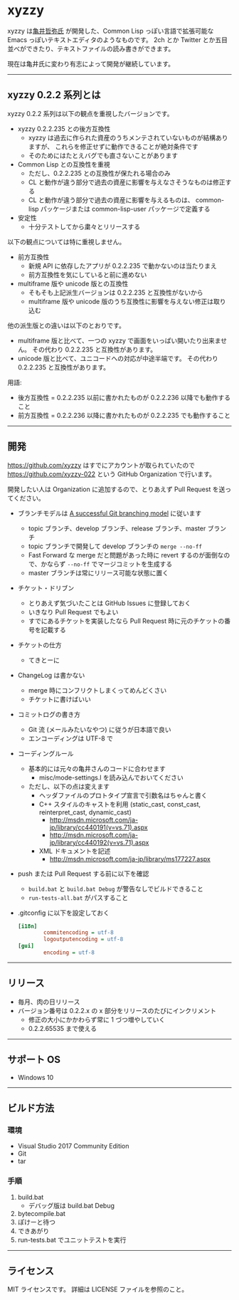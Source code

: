 # xyzzy

xyzzy は[亀井哲弥氏](http://www.jsdlab.co.jp/~kamei/) が開発した、Common Lisp っぽい言語で拡張可能な
Emacs っぽいテキストエディタのようなものです。
2ch とか Twitter とか五目並べができたり、テキストファイルの読み書きができます。

現在は亀井氏に変わり有志によって開発が継続しています。


----

## xyzzy 0.2.2 系列とは

xyzzy 0.2.2 系列は以下の観点を重視したバージョンです。

  * xyzzy 0.2.2.235 との後方互換性
    * xyzzy は過去に作られた資産のうちメンテされていないものが結構ありますが、
      これらを修正せずに動作できることが絶対条件です
    * そのためにはたとえバグでも直さないことがあります
  * Common Lisp との互換性を重視
    * ただし、0.2.2.235 との互換性が保たれる場合のみ
    * CL と動作が違う部分で過去の資産に影響を与えなさそうなものは修正する
    * CL と動作が違う部分で過去の資産に影響を与えるものは、
      common-lisp パッケージまたは common-lisp-user パッケージで定義する
  * 安定性
    * 十分テストしてから粛々とリリースする

以下の観点については特に重視しません。

  * 前方互換性
    * 新規 API に依存したアプリが 0.2.2.235 で動かないのは当たりまえ
    * 前方互換性を気にしていると前に進めない
  * multiframe 版や unicode 版との互換性
    * そもそも上記派生バージョンは 0.2.2.235 と互換性がないから
    * multiframe 版や unicode 版のうち互換性に影響を与えない修正は取り込む

他の派生版との違いは以下のとおりです。

  * multiframe 版と比べて、一つの xyzzy で画面をいっぱい開いたり出来ません。
    その代わり 0.2.2.235 と互換性があります。
  * unicode 版と比べて、ユニコードへの対応が中途半端です。
    その代わり 0.2.2.235 と互換性があります。

用語:

  * 後方互換性 = 0.2.2.235 以前に書かれたものが 0.2.2.236 以降でも動作すること
  * 前方互換性 = 0.2.2.236 以降に書かれたものが 0.2.2.235 でも動作すること


----

## 開発

https://github.com/xyzzy はすでにアカウントが取られていたので https://github.com/xyzzy-022
という GitHub Organization で行います。

開発したい人は Organization に追加するので、とりあえず Pull Request を送ってください。

  * ブランチモデルは [A successful Git branching model] に従います
    * topic ブランチ、develop ブランチ、release ブランチ、master ブランチ
    * topic ブランチで開発して develop ブランチの `merge --no-ff`
    * Fast Forward な merge だと問題があった時に revert するのが面倒なので、かならず `--no-ff` でマージコミットを生成する
    * master ブランチは常にリリース可能な状態に置く
  * チケット・ドリブン
    * とりあえず気づいたことは GitHub Issues に登録しておく
    * いきなり Pull Request でもよい
    * すでにあるチケットを実装したなら Pull Request 時に元のチケットの番号を記載する
  * チケットの仕方
    * てきとーに
  * ChangeLog は書かない
    * merge 時にコンフリクトしまくってめんどくさい
    * チケットに書けばいい
  * コミットログの書き方
    * Git 流 (メールみたいなやつ) に従うが日本語で良い
    * エンコーディングは UTF-8 で
  * コーディングルール
    * 基本的には元々の亀井さんのコードに合わせます
      * misc/mode-settings.l を読み込んでおいてください
    * ただし、以下の点は変えます
      * ヘッダファイルのプロトタイプ宣言で引数名はちゃんと書く
      * C++ スタイルのキャストを利用 (static_cast, const_cast, reinterpret_cast, dynamic_cast)
        * <http://msdn.microsoft.com/ja-jp/library/cc440191(v=vs.71).aspx>
        * <http://msdn.microsoft.com/ja-jp/library/cc440192(v=vs.71).aspx>
      * XML ドキュメントを記述
        * <http://msdn.microsoft.com/ja-jp/library/ms177227.aspx>
  * push または Pull Request する前に以下を確認
    * `build.bat` と `build.bat Debug` が警告なしでビルドできること
    * `run-tests-all.bat` がパスすること
  * .gitconfig に以下を設定しておく

    ```ini
    [i18n]
            commitencoding = utf-8
            logoutputencoding = utf-8
    [gui]
            encoding = utf-8
    ```

  [A successful Git branching model]: http://keijinsonyaban.blogspot.com/2010/10/successful-git-branching-model.html

----

## リリース

  * 毎月、肉の日リリース
  * バージョン番号は 0.2.2.x の x 部分をリリースのたびにインクリメント
    * 修正の大小にかかわらず常に 1 づつ増やしていく
    * 0.2.2.65535 まで使える


----

## サポート OS
  * Windows 10 

----

## ビルド方法

### 環境
  * Visual Studio 2017 Community Edition
  * Git
  * tar

### 手順

 1. build.bat
    * デバッグ版は build.bat Debug
 2. bytecompile.bat
 3. ぽけーと待つ
 4. できあがり
 5. run-tests.bat でユニットテストを実行

----

## ライセンス

MIT ライセンスです。
詳細は LICENSE ファイルを参照のこと。
